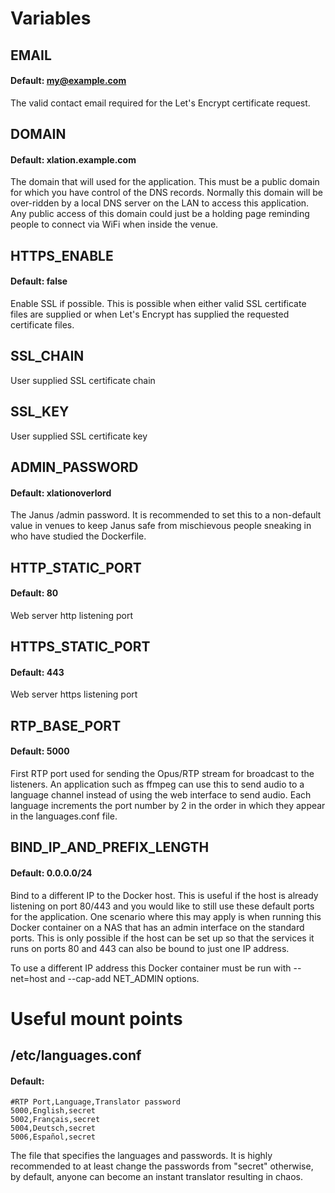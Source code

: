 # Variables


## EMAIL
#### Default: my@example.com
The valid contact email required for the Let's Encrypt certificate request.

## DOMAIN
#### Default: xlation.example.com
The domain that will used for the application. This must be a public domain for which you have control of the DNS records. Normally this domain will be over-ridden by a local DNS server on the LAN to access this application. Any public access of this domain could just be a holding page reminding people to connect via WiFi when inside the venue.

## HTTPS_ENABLE
#### Default: false
Enable SSL if possible. This is possible when either valid SSL certificate files are supplied or when Let's Encrypt has supplied the requested certificate files.

## SSL_CHAIN
User supplied SSL certificate chain

## SSL_KEY
User supplied SSL certificate key

## ADMIN_PASSWORD
#### Default: xlationoverlord
The Janus /admin password. It is recommended to set this to a non-default value in venues to keep Janus safe from mischievous people sneaking in who have studied the Dockerfile.

## HTTP_STATIC_PORT
#### Default: 80
Web server http listening port

## HTTPS_STATIC_PORT
#### Default: 443
Web server https listening port

## RTP_BASE_PORT
#### Default: 5000
First RTP port used for sending the Opus/RTP stream for broadcast to the listeners. An application such as ffmpeg can use this to send audio to a language channel instead of using the web interface to send audio. Each language increments the port number by 2 in the order in which they appear in the languages.conf file.

## BIND_IP_AND_PREFIX_LENGTH
#### Default: 0.0.0.0/24
Bind to a different IP to the Docker host. This is useful if the host is already listening on port 80/443 and you would like to still use these default ports for the application. One scenario where this may apply is when running this Docker container on a NAS that has an admin interface on the standard ports. This is only possible if the host can be set up so that the services it runs on ports 80 and 443 can also be bound to just one IP address.

To use a different IP address this Docker container must be run with --net=host and --cap-add NET_ADMIN options.


# Useful mount points
## /etc/languages.conf
#### Default:  
```
#RTP Port,Language,Translator password
5000,English,secret
5002,Français,secret
5004,Deutsch,secret
5006,Español,secret
```

The file that specifies the languages and passwords. It is highly recommended to at least change the passwords from "secret" otherwise, by default, anyone can become an instant translator resulting in chaos.
